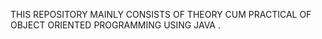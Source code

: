 THIS REPOSITORY MAINLY CONSISTS OF THEORY CUM PRACTICAL OF  OBJECT ORIENTED PROGRAMMING  USING JAVA .
